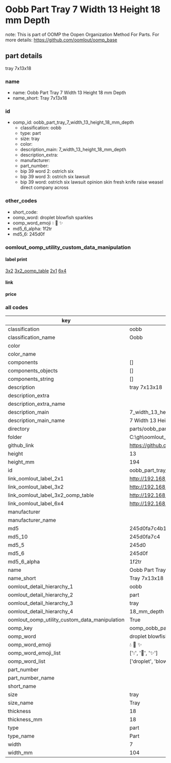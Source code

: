 # Oobb Part Tray 7 Width 13 Height 18 mm Depth  

note: This is part of OOMP the Oopen Organization Method For Parts. For more details: https://github.com/oomlout/oomp_base

##  part details
  



tray 7x13x18



### name
* name: Oobb Part Tray 7 Width 13 Height 18 mm Depth
* name_short: Tray 7x13x18 
### id
* oomp_id: oobb_part_tray_7_width_13_height_18_mm_depth
  * classification: oobb
  * type: part
  * size: tray
  * color: 
  * description_main: 7_width_13_height_18_mm_depth
  * description_extra: 
  * manufacturer: 
  * part_number: 
  * bip 39 word 2: ostrich six
  * bip 39 word 3: ostrich six lawsuit
  * bip 39 word: ostrich six lawsuit opinion skin fresh knife raise weasel direct company across

### other_codes
* short_code: 
* oomp_word: droplet blowfish sparkles
* oomp_word_emoji :droplet: :blowfish: :sparkles:
* md5_6_alpha: 1f2tr
* md5_6: 245d0f






### oomlout_oomp_utility_custom_data_manipulation
#### label print
[3x2](http://192.168.1.245:1112/?label=oomp%201f2tr)
[3x2_oomp_table](http://192.168.1.108:1112/?label=oomp%201f2tr)
[2x1](http://192.168.1.242:1112/?label=oomp%201f2tr)
[6x4](http://192.168.1.55:1112/?label=oomp%201f2tr)    

#### link

                              

#### price







### all codes 
| key | value |  
| --- | --- |  
| classification | oobb |  
| classification_name | Oobb |  
| color |  |  
| color_name |  |  
| components | [] |  
| components_objects | [] |  
| components_string | [] |  
| description | tray 7x13x18 |  
| description_extra |  |  
| description_extra_name |  |  
| description_main | 7_width_13_height_18_mm_depth |  
| description_main_name | 7 Width 13 Height 18 mm Depth |  
| directory | parts/oobb_part_tray_7_width_13_height_18_mm_depth |  
| folder | C:\gh\oomlout_oobb_version_4_generated_parts\parts\oobb_part_tray_7_width_13_height_18_mm_depth |  
| github_link | https://github.com/oomlout/oomlout_oomp_part_src/tree/main/parts/oobb_part_tray_7_width_13_height_18_mm_depth |  
| height | 13 |  
| height_mm | 194 |  
| id | oobb_part_tray_7_width_13_height_18_mm_depth |  
| link_oomlout_label_2x1 | http://192.168.1.242:1112/?label=oomp%201f2tr |  
| link_oomlout_label_3x2 | http://192.168.1.245:1112/?label=oomp%201f2tr |  
| link_oomlout_label_3x2_oomp_table | http://192.168.1.108:1112/?label=oomp%201f2tr |  
| link_oomlout_label_6x4 | http://192.168.1.55:1112/?label=oomp%201f2tr |  
| manufacturer |  |  
| manufacturer_name |  |  
| md5 | 245d0fa7c4b12f75736549b6fc7274e7 |  
| md5_10 | 245d0fa7c4 |  
| md5_5 | 245d0 |  
| md5_6 | 245d0f |  
| md5_6_alpha | 1f2tr |  
| name | Oobb Part Tray 7 Width 13 Height 18 mm Depth |  
| name_short | Tray 7x13x18  |  
| oomlout_detail_hierarchy_1 | oobb |  
| oomlout_detail_hierarchy_2 | part |  
| oomlout_detail_hierarchy_3 | tray |  
| oomlout_detail_hierarchy_4 | 18_mm_depth |  
| oomlout_oomp_utility_custom_data_manipulation | True |  
| oomp_key | oomp_oobb_part_tray_7_width_13_height_18_mm_depth |  
| oomp_word | droplet blowfish sparkles |  
| oomp_word_emoji | :droplet: :blowfish: :sparkles: |  
| oomp_word_emoji_list | [':droplet:', ':blowfish:', ':sparkles:'] |  
| oomp_word_list | ['droplet', 'blowfish', 'sparkles'] |  
| part_number |  |  
| part_number_name |  |  
| short_name |  |  
| size | tray |  
| size_name | Tray |  
| thickness | 18 |  
| thickness_mm | 18 |  
| type | part |  
| type_name | Part |  
| width | 7 |  
| width_mm | 104 |  
